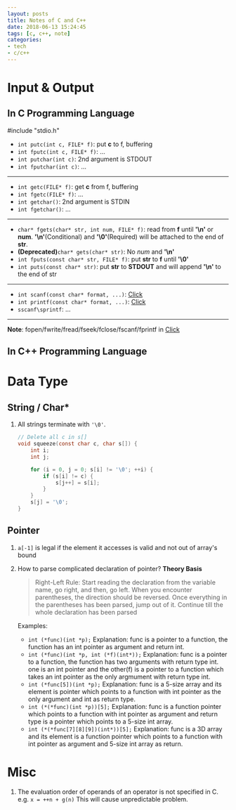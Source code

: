 ```yaml
---
layout: posts
title: Notes of C and C++
date: 2018-06-13 15:24:45
tags: [c, c++, note]
categories:
- tech
- c/c++
---
```


# Input & Output

## In C Programming Language

#include "stdio.h"
- `int putc(int c, FILE* f)`: put **c** to f, buffering
- `int fputc(int c, FILE* f)`: ...
- `int putchar(int c)`: 2nd argument is STDOUT
- `int fputchar(int c)`: ...
<!-- more -->
---
- `int getc(FILE* f)`: get **c** from f, buffering
- `int fgetc(FILE* f)`: ...
- `int getchar()`: 2nd argument is STDIN
- `int fgetchar()`: ...
---
- `char* fgets(char* str, int num, FILE* f)`: read from **f** until **'\n'** or **num**. **'\n'**(Conditional) and **'\0'**(Required) will be attached to the end of **str**.
- **(Deprecated)**`char* gets(char* str)`: No *num* and **'\n'**
- `int fputs(const char* str, FILE* f)`: put **str** to **f** until **'\0'**
- `int puts(const char* str)`: put **str** to **STDOUT** and will append **'\n'** to the end of str
---
- `int scanf(const char* format, ...)`: [Click](http://www.cplusplus.com/reference/cstdio/scanf/)
- `int printf(const char* format, ...)`: [Click](http://www.cplusplus.com/reference/cstdio/printf/)
- `sscanf\sprintf`: ...
---
**Note**: fopen/fwrite/fread/fseek/fclose/fscanf/fprintf in [Click](http://www.cplusplus.com/)

## In C++ Programming Language

# Data Type

## String / Char*

1. All strings terminate with `'\0'`.

    ``` c
    // Delete all c in s[]
    void squeeze(const char c, char s[]) {
        int i;
        int j;

        for (i = 0, j = 0; s[i] != '\0'; ++i) {
            if (s[i] != c) {
                s[j++] = s[i];
            }
        }
        s[j] = '\0';
    }
    ```

## Pointer

1. `a[-1]` is legal if the element it accesses is valid and not out of array's bound

2. How to parse complicated declaration of pointer?
   **Theory Basis**
   > Right-Left Rule: Start reading the declaration from the variable name, go right, and then, go left. When you encounter parentheses, the direction should be reversed. Once everything in the parentheses has been parsed, jump out of it. Continue till the whole declaration has been parsed

   Examples:
   - `int (*func)(int *p);`
   Explanation: func is a pointer to a function, the function has an int pointer as argument and return int.
   - `int (*func)(int *p, int (*f)(int*));`
   Explanation: func is a pointer to a function, the function has two arguments with return type int. one is an int pointer and the other(f) is a pointer to a function which takes an int pointer as the only argmument with return type int.
   - `int (*func[5])(int *p);`
   Explanation: func is a 5-size array and its element is pointer which points to a function with int pointer as the only argument and int as return type.
   - `int (*(*func)(int *p))[5];`
   Explanation: func is a function pointer which points to a function with int pointer as argument and return type is a pointer which points to a 5-size int array.
   - `int (*(*func[7][8][9])(int*))[5];`
   Explanation: func is a 3D array and its element is a function pointer which points to a function with int pointer as argument and 5-size int array as return.


# Misc

1. The evaluation order of operands of an operator is not specified in C. e.g. `x = ++n + g(n)`
This will cause unpredictable problem.
